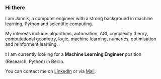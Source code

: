 ### Hi there

I am Jannik, a computer engineer with a strong background in machine learning, Python and scientific computing.

My interests include: algorithms, automation, AGI, complexity theory, computational geometry, logic, machine learning, numerics, optimisation and reinforment learning.

:exclamation: I am currently looking for a **Machine Learning Engineer** position (Research, Python) in Berlin. 

You can contact me on [LinkedIn](https://www.linkedin.com/in/jannik-michelfeit-546b7a181/) or via [Mail](mailto:github@michelfe.it).
 
